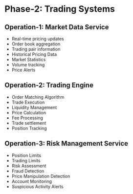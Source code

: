 # Phase-2: Trading Systems

## Operation-1: Market Data Service
  - Real-time pricing updates
  - Order book aggregation
  - Trading pair information
  - Historical Pricing Data
  -  Market Statistics
  - Volume tracking
  - Price Alerts

## Operation-2: Trading Engine
  - Order Matching Algorithm
  - Trade Execution
  - Liquidity Management
  - Price Calculation
  - Fee Processing
  - Trade settlement
  - Position Tracking

## Operation-3: Risk Management Service
  - Position Limits
  - Trading Limits
  - Risk Assessment
  - Fraud Detection
  - Price Manipulation Detection
  - Account Monitoring
  - Suspicious Activity Alerts

